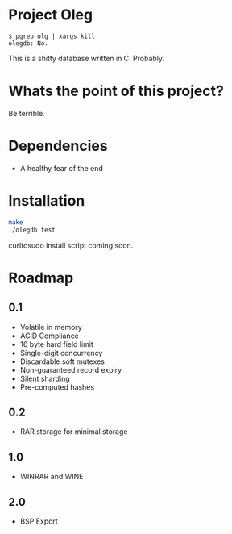 Project Oleg
============


````
$ pgrep olg | xargs kill
olegdb: No.
````

This is a shitty database written in C. Probably.

Whats the point of this project?
================================

Be terrible.

Dependencies
============

* A healthy fear of the end

Installation
============

```bash
make
./olegdb test
```

curltosudo install script coming soon.

Roadmap
=======

0.1
---

* Volatile in memory
* ACID Compliance
* 16 byte hard field limit
* Single-digit concurrency
* Discardable soft mutexes
* Non-guaranteed record expiry
* Silent sharding
* Pre-computed hashes

0.2
---
* RAR storage for minimal storage

1.0
---

* WINRAR and WINE

2.0
---
* BSP Export
